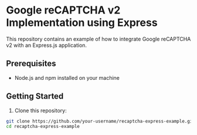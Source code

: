 # Google reCAPTCHA v2 Implementation using Express

This repository contains an example of how to integrate Google reCAPTCHA v2 with an Express.js application.

## Prerequisites

- Node.js and npm installed on your machine

## Getting Started

1. Clone this repository:

```bash
git clone https://github.com/your-username/recaptcha-express-example.git
cd recaptcha-express-example
```


